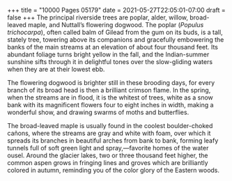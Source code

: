 +++
title = "10000 Pages 05179"
date = 2021-05-27T22:05:01-07:00
draft = false
+++
The principal riverside trees are poplar, alder, willow, broad-leaved maple, and Nuttall’s flowering dogwood. The poplar (_Populus trichocarpa_), often called balm of Gilead from the gum on its buds, is a tall, stately tree, towering above its companions and gracefully embowering the banks of the main streams at an elevation of about four thousand feet. Its abundant foliage turns bright yellow in the fall, and the Indian-summer sunshine sifts through it in delightful tones over the slow-gliding waters when they are at their lowest ebb.

The flowering dogwood is brighter still in these brooding days, for every branch of its broad head is then a brilliant crimson flame. In the spring, when the streams are in flood, it is the whitest of trees, white as a snow bank with its magnificent flowers four to eight inches in width, making a wonderful show, and drawing swarms of moths and butterflies.

The broad-leaved maple is usually found in the coolest boulder-choked cañons, where the streams are gray and white with foam, over which it spreads its branches in beautiful arches from bank to bank, forming leafy tunnels full of soft green light and spray,—favorite homes of the water ousel. Around the glacier lakes, two or three thousand feet higher, the common aspen grows in fringing lines and groves which are brilliantly colored in autumn, reminding you of the color glory of the Eastern woods.
